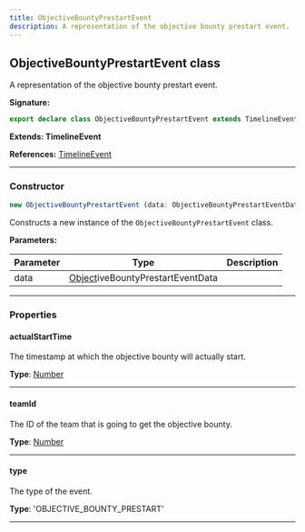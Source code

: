 ```yaml
---
title: ObjectiveBountyPrestartEvent
description: A representation of the objective bounty prestart event.
---
```


## ObjectiveBountyPrestartEvent class

A representation of the objective bounty prestart event.

**Signature:**

```ts
export declare class ObjectiveBountyPrestartEvent extends TimelineEvent 
```

**Extends: TimelineEvent**

**References:** [TimelineEvent](/api/TimelineEvent.md)

---

### Constructor

```ts
new ObjectiveBountyPrestartEvent (data: ObjectiveBountyPrestartEventData)
```

Constructs a new instance of the `ObjectiveBountyPrestartEvent` class.

**Parameters:**

| Parameter | Type | Description |
| --------- | ---- | ----------- |
| data | [Object](https://developer.mozilla.org/en-US/docs/Web/JavaScript/Reference/Global_Objects/Object)iveBountyPrestartEventData |  |
---

### Properties

#### actualStartTime

The timestamp at which the objective bounty will actually start.



**Type**: [Number](https://developer.mozilla.org/en-US/docs/Web/JavaScript/Reference/Global_Objects/Number)

---

#### teamId

The ID of the team that is going to get the objective bounty.



**Type**: [Number](https://developer.mozilla.org/en-US/docs/Web/JavaScript/Reference/Global_Objects/Number)

---

#### type

The type of the event.



**Type**: 'OBJECTIVE_BOUNTY_PRESTART'

---

